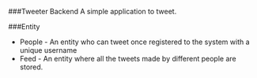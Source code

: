 ###Tweeter Backend
A simple application to tweet.

###Entity
* People - An entity who can tweet once registered to the system with a unique username
* Feed - An entity where all the tweets made by different people are stored.
